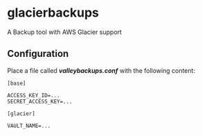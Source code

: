 # glacierbackups
A Backup tool with AWS Glacier support

## Configuration

Place a file called ***valleybackups.conf*** with the following content:

```
[base]

ACCESS_KEY_ID=...
SECRET_ACCESS_KEY=...

[glacier]

VAULT_NAME=...

```
